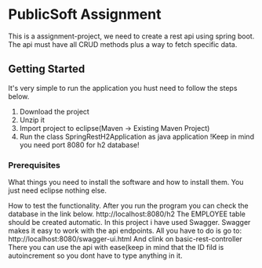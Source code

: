 # PublicSoft Assignment
This is a assignment-project, we need to create a rest api using spring boot.
The api must have all CRUD methods plus a way to fetch specific data.

## Getting Started
It's very simple to run the application you hust need to follow the steps below.
1. Download the project
2. Unzip it
3. Import project to eclipse(Maven -> Existing Maven Project)
4. Run the class SpringRestH2Application as java application
!Keep in mind you need port 8080 for h2 database!
### Prerequisites
What things you need to install the software and how to install them.
You just need eclipse nothing else.

How to test the functionality.
After you run the program you can check the database in the link below.
http://localhost:8080/h2
The EMPLOYEE table should be created automatic.
In this project i have used Swagger. Swagger makes it easy to work with the api endpoints.
All you have to do is go to: http://localhost:8080/swagger-ui.html
And clink on basic-rest-controller
There you can use the api with ease(keep in mind that the ID fild is autoincrement so you dont have to type anything in it.
